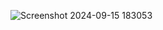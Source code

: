 ![Screenshot 2024-09-15 183053](https://github.com/user-attachments/assets/7c180ab2-adc9-47b1-ac8b-86e07f52368f)
